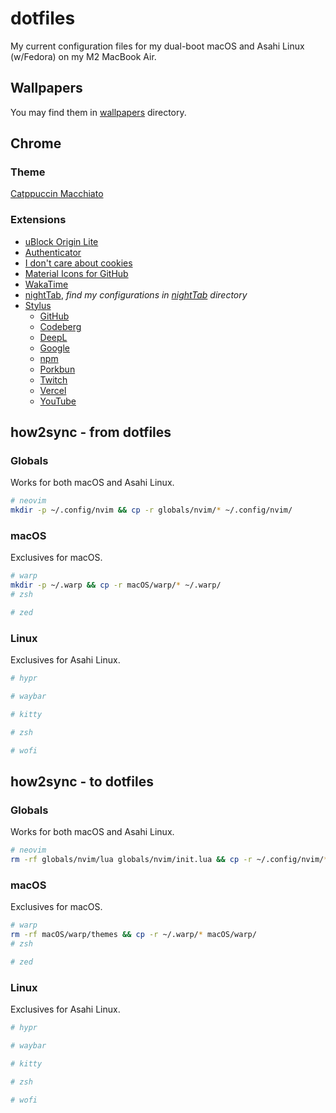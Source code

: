 # dotfiles

My current configuration files for my dual-boot macOS and Asahi Linux (w/Fedora) on my M2 MacBook Air.

## Wallpapers

You may find them in [wallpapers](./wallpapers) directory.

## Chrome

### Theme
  
[Catppuccin Macchiato](https://chrome.google.com/webstore/detail/catppuccin-chrome-theme-m/cmpdlhmnmjhihmcfnigoememnffkimlk)

### Extensions

- [uBlock Origin Lite](https://chromewebstore.google.com/detail/ublock-origin-lite/ddkjiahejlhfcafbddmgiahcphecmpfh)
- [Authenticator](https://chromewebstore.google.com/detail/authenticator/bhghoamapcdpbohphigoooaddinpkbai)
- [I don't care about cookies](https://chromewebstore.google.com/detail/i-dont-care-about-cookies/fihnjjcciajhdojfnbdddfaoknhalnja)
- [Material Icons for GitHub](https://chromewebstore.google.com/detail/material-icons-for-github/bggfcpfjbdkhfhfmkjpbhnkhnpjjeomc)
- [WakaTime](https://chromewebstore.google.com/detail/wakatime/jnbbnacmeggbgdjgaoojpmhdlkkpblgi)
- [nightTab](https://chromewebstore.google.com/detail/nighttab/hdpcadigjkbcpnlcpbcohpafiaefanki), *find my configurations in [nightTab](./nightTab) directory*
- [Stylus](https://chromewebstore.google.com/detail/stylus/clngdbkpkpeebahjckkjfobafhncgmne)
  - [GitHub](https://github.com/catppuccin/userstyles/tree/main/styles/github)
  - [Codeberg](https://github.com/catppuccin/userstyles/tree/main/styles/codeberg)
  - [DeepL](https://github.com/catppuccin/userstyles/tree/main/styles/deepl)
  - [Google](https://github.com/catppuccin/userstyles/tree/main/styles/google)
  - [npm](https://github.com/catppuccin/userstyles/tree/main/styles/npm)
  - [Porkbun](https://github.com/catppuccin/userstyles/tree/main/styles/porkbun)
  - [Twitch](https://github.com/catppuccin/userstyles/tree/main/styles/twitch)
  - [Vercel](https://github.com/catppuccin/userstyles/tree/main/styles/vercel)
  - [YouTube](https://github.com/catppuccin/userstyles/tree/main/styles/youtube)

## how2sync - from dotfiles

### Globals

Works for both macOS and Asahi Linux.

```bash
# neovim
mkdir -p ~/.config/nvim && cp -r globals/nvim/* ~/.config/nvim/
```

### macOS

Exclusives for macOS.

```bash
# warp
mkdir -p ~/.warp && cp -r macOS/warp/* ~/.warp/
# zsh

# zed

```

### Linux

Exclusives for Asahi Linux.

```bash
# hypr

# waybar

# kitty

# zsh

# wofi

```

## how2sync - to dotfiles

### Globals

Works for both macOS and Asahi Linux.

```bash
# neovim
rm -rf globals/nvim/lua globals/nvim/init.lua && cp -r ~/.config/nvim/* globals/nvim/
```

### macOS

Exclusives for macOS.

```bash
# warp
rm -rf macOS/warp/themes && cp -r ~/.warp/* macOS/warp/
# zsh

# zed

```

### Linux

Exclusives for Asahi Linux.

```bash
# hypr

# waybar

# kitty

# zsh

# wofi

```
